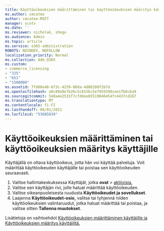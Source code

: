 ```yaml
---
title: Käyttöoikeuksien määrittäminen tai käyttöoikeuksien määritys käyttäjille
ms.author: cmcatee
author: cmcatee-MSFT
manager: scotv
ms.date: ''
ms.reviewer: nicholak, shegu
ms.audience: Admin
ms.topic: article
ms.service: o365-administration
ROBOTS: NOINDEX, NOFOLLOW
localization_priority: Normal
ms.collection: Adm_O365
ms.custom:
- commerce_licensing
- "325"
- "651"
- "1500008"
ms.assetid: 7fd08e48-6f3c-4259-88da-4d06288f2b7d
ms.openlocfilehash: a0c89a9e7b26c5c815bc5ef959390cee1fb0c6a9
ms.sourcegitcommit: 540a4e2515f7cfddee65519046454fc4437cd287
ms.translationtype: MT
ms.contentlocale: fi-FI
ms.lasthandoff: 08/01/2021
ms.locfileid: "53685839"
---
```

# <a name="assign-or-unassign-licenses-to-users"></a>Käyttöoikeuksien määrittäminen tai käyttöoikeuksien määritys käyttäjille

Käyttäjällä on oltava käyttöoikeus, jotta hän voi käyttää palveluja. Voit määrittää käyttöoikeuden käyttäjälle tai poistaa sen käyttöoikeuden seuraavasti.
  
1. Valitse hallintakeskuksessa Käyttäjät, jotka **ovat** \> [aktiivisia.](https://go.microsoft.com/fwlink/p/?linkid=834822)
2. Valitse sen käyttäjän rivi, jolle haluat määrittää käyttöoikeuden.
3. Valitse oikeanpuoleisesta ruudusta **Käyttöoikeudet ja sovellukset**.
4. Laajenna **Käyttöoikeudet-osio,** valitse tai tyhjennä niiden käyttöoikeuksien valintaruudut, jotka haluat määrittää tai poistaa, ja valitse sitten **Tallenna muutokset**.

Lisätietoja on vaihtoehdot [Käyttöoikeuksien määrittäminen käyttäjille ja](/microsoft-365/admin/manage/assign-licenses-to-users) [Käyttöoikeuksien määritys käyttäjiltä.](/microsoft-365/admin/manage/remove-licenses-from-users)
